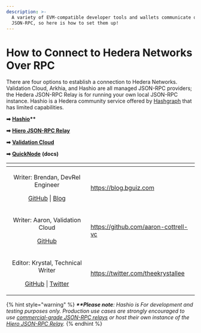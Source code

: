 ```yaml
---
description: >-
  A variety of EVM-compatible developer tools and wallets communicate over
  JSON-RPC, so here is how to set them up!
---
```


# How to Connect to Hedera Networks Over RPC

There are four options to establish a connection to Hedera Networks. Validation Cloud, Arkhia, and Hashio are all managed JSON-RPC providers; the Hedera JSON-RPC Relay is for running your own local JSON-RPC instance. Hashio is a Hedera community service offered by [Hashgraph](https://www.hashgraph.com/) that has limited capabilities.

**➡** [**Hashio**](hashio.md)**\*\***

**➡** [**Hiero JSON-RPC Relay**](https://github.com/hiero-ledger/hiero-json-rpc-relay)

**➡** [**Validation Cloud**](validation-cloud.md)

**➡** [**QuickNode**](https://www.quicknode.com/docs/hedera) **(docs)**

<table data-card-size="large" data-view="cards"><thead><tr><th align="center"></th><th data-hidden data-card-target data-type="content-ref"></th></tr></thead><tbody><tr><td align="center"><p>Writer: Brendan, DevRel Engineer</p><p><a href="https://github.com/bguiz">GitHub</a> | <a href="https://blog.bguiz.com">Blog</a></p></td><td><a href="https://blog.bguiz.com">https://blog.bguiz.com</a></td></tr><tr><td align="center"><p>Writer: Aaron, Validation Cloud</p><p><a href="https://github.com/aaron-cottrell-vc">GitHub</a></p></td><td><a href="https://github.com/aaron-cottrell-vc">https://github.com/aaron-cottrell-vc</a></td></tr><tr><td align="center"><p>Editor: Krystal, Technical Writer</p><p><a href="https://github.com/theekrystallee">GitHub</a> | <a href="https://twitter.com/theekrystallee">Twitter</a></p></td><td><a href="https://twitter.com/theekrystallee">https://twitter.com/theekrystallee</a></td></tr></tbody></table>

{% hint style="warning" %}
_**\*\*Please note**: Hashio is For development and testing purposes only. Production use cases are strongly encouraged to use_ [_commercial-grade JSON-RPC relays_](https://docs.hedera.com/hedera/core-concepts/smart-contracts/deploying-smart-contracts/json-rpc-relay#community-hosted-json-rpc-relays) _or host their own instance of the_ [_Hiero JSON-RPC Relay_](https://github.com/hiero-ledger/hiero-json-rpc-relay)_._
{% endhint %}
